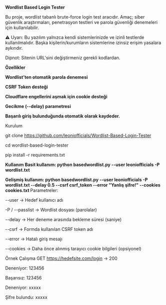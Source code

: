 <b> Wordlist Based Login Tester </b>

Bu proje, wordlist tabanlı brute-force login test aracıdır.
Amaç; siber güvenlik araştırmaları, penetrasyon testleri ve parola güvenliği denemeleri için kullanılabilir.

⚠️ Uyarı: Bu yazılım yalnızca kendi sistemlerinizde ve izinli testlerde kullanılmalıdır.
Başka kişilerin/kurumların sistemlerine izinsiz erişim yasalara aykırıdır.


Dipnot: Sitenin URL'sini değiştirmeniz gerekli kodlardan.

<b> Özellikler

 Wordlist’ten otomatik parola denemesi

 CSRF Token desteği

 Cloudflare engellerini aşmak için cookie desteği

 Gecikme (--delay) parametresi

 Başarılı giriş bulunduğunda otomatik olarak kaydeder. 
 </b>

Kurulum

git clone https://github.com/leoniofficials/Wordlist-Based-Login-Tester

cd wordlist-based-login-tester

pip install -r requirements.txt

<b>Kullanım
Basit kullanım:
python basedwordlist.py --user leoniofficials -P wordlist.txt

Gelişmiş kullanım:
python basedwordlist.py --user leoniofficials -P wordlist.txt --delay 0.5 --csrf csrf_token --error "Yanlış şifre!" --cookies cookies.txt
</b>
Parametreler:

--user → Hedef kullanıcı adı

-P / --passlist → Wordlist dosyası (parolalar)

--delay → Her deneme arasında bekleme süresi (saniye)

--csrf → Formda kullanılan CSRF token adı

--error → Hatalı giriş mesajı

--cookies → Daha önce alınmış tarayıcı cookie bilgileri (opsiyonel)

 Örnek Çalışma
GET https://hedefsite.com/login → 200

 Deneniyor: 123456
 
 Başarısız: 123456
 
 Deneniyor: xxxxx
 
 Şifre bulundu: xxxxx


 
